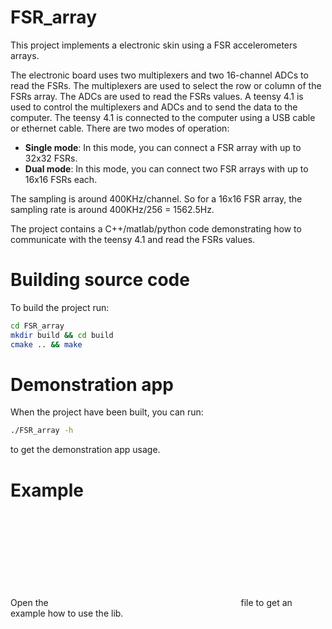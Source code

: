 # FSR_array

This project implements a electronic skin using a FSR accelerometers arrays. 

The electronic board uses two multiplexers and two 16-channel ADCs to read the FSRs. The multiplexers are used to select the row or column of the FSRs array. The ADCs are used to read the FSRs values.
A teensy 4.1 is used to control the multiplexers and ADCs and to send the data to the computer.
The teensy 4.1 is connected to the computer using a USB cable or ethernet cable.
There are two modes of operation:
- **Single mode**: In this mode, you can connect a FSR array with up to 32x32 FSRs.
- **Dual mode**: In this mode, you can connect two FSR arrays with up to 16x16 FSRs each.

The sampling is around 400KHz/channel. So for a 16x16 FSR array, the sampling rate is around 400KHz/256 = 1562.5Hz.


The project contains a C++/matlab/python code demonstrating how to communicate with the teensy 4.1 and read the FSRs values.

# Building source code

To build the project run:
```bash
cd FSR_array
mkdir build && cd build
cmake .. && make
```

# Demonstration app

When the project have been built, you can run:
```bash
./FSR_array -h
```
to get the demonstration app usage.

# Example
Open the ![main.cpp](cpp:src/main.cpp) file to get an example how to use the lib.
